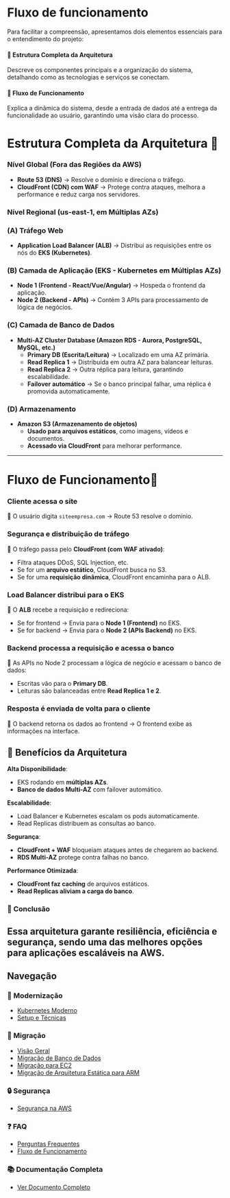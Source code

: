 # Fluxo de funcionamento

Para facilitar a compreensão, apresentamos dois elementos essenciais para o entendimento do projeto:

#### **📌 Estrutura Completa da Arquitetura**  
Descreve os componentes principais e a organização do sistema, detalhando como as tecnologias e serviços se conectam.

#### **📌 Fluxo de Funcionamento**  
Explica a dinâmica do sistema, desde a entrada de dados até a entrega da funcionalidade ao usuário, garantindo uma visão clara do processo.


# **Estrutura Completa da Arquitetura 📌**

### **Nível Global (Fora das Regiões da AWS)**

- **Route 53 (DNS)** → Resolve o domínio e direciona o tráfego.
- **CloudFront (CDN) com WAF** → Protege contra ataques, melhora a performance e reduz carga nos servidores.

### **Nível Regional (us-east-1, em Múltiplas AZs)**

### **(A) Tráfego Web**

- **Application Load Balancer (ALB)** → Distribui as requisições entre os nós do **EKS (Kubernetes)**.

### **(B) Camada de Aplicação (EKS - Kubernetes em Múltiplas AZs)**

- **Node 1 (Frontend - React/Vue/Angular)** → Hospeda o frontend da aplicação.
- **Node 2 (Backend - APIs)** → Contém 3 APIs para processamento de lógica de negócios.

### **(C) Camada de Banco de Dados**

- **Multi-AZ Cluster Database (Amazon RDS - Aurora, PostgreSQL, MySQL, etc.)**
    - **Primary DB (Escrita/Leitura)** → Localizado em uma AZ primária.
    - **Read Replica 1** → Distribuída em outra AZ para balancear leituras.
    - **Read Replica 2** → Outra réplica para leitura, garantindo escalabilidade.
    - **Failover automático** → Se o banco principal falhar, uma réplica é promovida automaticamente.

### **(D) Armazenamento**

- **Amazon S3 (Armazenamento de objetos)**
    - **Usado para arquivos estáticos**, como imagens, vídeos e documentos.
    - **Acessado via CloudFront** para melhorar performance.

---

# **Fluxo de Funcionamento📌**


### **Cliente acessa o site**

🔹 O usuário digita `siteempresa.com` → Route 53 resolve o domínio.

### **Segurança e distribuição de tráfego**

🔹 O tráfego passa pelo **CloudFront (com WAF ativado)**:

- Filtra ataques DDoS, SQL Injection, etc.
- Se for um **arquivo estático**, CloudFront busca no S3.
- Se for uma **requisição dinâmica**, CloudFront encaminha para o ALB.

### **Load Balancer distribui para o EKS**

🔹 O **ALB** recebe a requisição e redireciona:

- Se for frontend → Envia para o **Node 1 (Frontend)** no EKS.
- Se for backend → Envia para o **Node 2 (APIs Backend)** no EKS.

### **Backend processa a requisição e acessa o banco**

🔹 As APIs no Node 2 processam a lógica de negócio e acessam o banco de dados:

- Escritas vão para o **Primary DB**.
- Leituras são balanceadas entre **Read Replica 1 e 2**.

### **Resposta é enviada de volta para o cliente**

🔹 O backend retorna os dados ao frontend → O frontend exibe as informações na interface.

## **📌 Benefícios da Arquitetura**

**Alta Disponibilidade**:

- EKS rodando em **múltiplas AZs**.
- **Banco de dados Multi-AZ** com failover automático.

**Escalabilidade**:

- Load Balancer e Kubernetes escalam os pods automaticamente.
- Read Replicas distribuem as consultas ao banco.

**Segurança**:

- **CloudFront + WAF** bloqueiam ataques antes de chegarem ao backend.
- **RDS Multi-AZ** protege contra falhas no banco.

**Performance Otimizada**:

- **CloudFront faz caching** de arquivos estáticos.
- **Read Replicas aliviam a carga do banco**.

### **📌 Conclusão**

**Essa arquitetura garante resiliência, eficiência e segurança, sendo uma das melhores opções para aplicações escaláveis na AWS.**
---

## Navegação

### 🚀 Modernização
- [Kubernetes Moderno](doc/modern/modern_k8s.md)
- [Setup e Técnicas](doc/modern/step_tecnicas.md)

### 🔄 Migração
- [Visão Geral](doc/migration/migration_overview.md)
- [Migração de Banco de Dados](doc/migration/migration_bd.md)
- [Migração para EC2](doc/migration/migration_ec2.md)
- [Migração de Arquitetura Estática para ARM](doc/migration/static_arm.md)

### 🔒 Segurança
- [Segurança na AWS](doc/security_aws.md)

### ❓ FAQ
- [Perguntas Frequentes](doc/faq.md)
- [Fluxo de Funcionamento](doc/flow.md)

### 📚 Documentação Completa
- [Ver Documento Completo](doc/full_doc.md)
